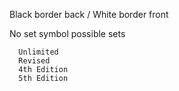 

Black border back / White border front

No set symbol possible sets

      Unlimited
      Revised
      4th Edition
      5th Edition




